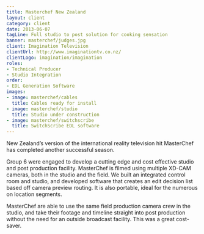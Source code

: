 ```yaml
---
title: Masterchef New Zealand
layout: client
category: client
date: 2013-06-07
tagLine: Full studio to post solution for cooking sensation
banner: masterchef/judges.jpg
client: Imagination Television
clientUrl: http://www.imaginationtv.co.nz/
clientLogo: imagination/imagination
roles:
- Technical Producer
- Studio Integration
order:
- EDL Generation Software
images:
- image: masterchef/cables
  title: Cables ready for install
- image: masterchef/studio
  title: Studio under construction
- image: masterchef/switchscribe
  title: SwitchScribe EDL software
---
```


New Zealand’s version of the international reality television hit MasterChef has completed another successful season.

Group 6 were engaged to develop a cutting edge and cost effective studio and post production facility. MasterChef is filmed using multiple XD-CAM cameras, both in the studio and the field. We built an integrated control room and studio, and developed software that creates an edit decision list based off camera preview routing. It is also portable, ideal for the numerous on location segments.

MasterChef are able to use the same field production camera crew in the studio, and take their footage and timeline straight into post production without the need for an outside broadcast facility. This was a great cost-saver.
